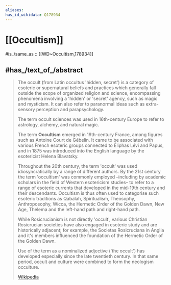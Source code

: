 ```yaml
---
aliases:
has_id_wikidata: Q178934
---
```


# [[Occultism]] 

#is_/same_as :: [[WD~Occultism,178934]] 

## #has_/text_of_/abstract 

> The occult (from Latin  occultus 'hidden, secret') 
> is a category of esoteric or supernatural beliefs and practices 
> which generally fall outside the scope of organized religion and science, 
> encompassing phenomena involving a 'hidden' or 'secret' agency, such as magic and mysticism. 
> It can also refer to paranormal ideas such as extra-sensory perception and parapsychology.
>
> The term occult sciences was used in 16th-century Europe 
> to refer to astrology, alchemy, and natural magic. 
> 
> The term **Occultism** emerged in 19th-century France, 
> among figures such as Antoine Court de Gébelin. 
> It came to be associated with various French esoteric groups 
> connected to Éliphas Lévi and Papus, 
> and in 1875 was introduced into the English language by the esotericist Helena Blavatsky.
>
> Throughout the 20th century, the term 'occult' was used idiosyncratically by a range of different authors. By the 21st century the term 'occultism' was commonly employed –including by academic scholars in the field of Western esotericism studies– to refer to a range of esoteric currents that developed in the mid-19th century and their descendants. Occultism is thus often used to categorise such esoteric traditions as Qabalah, Spiritualism, Theosophy, Anthroposophy, Wicca, the Hermetic Order of the Golden Dawn, New Age, Thelema and the left-hand path and right-hand path.
>
> While Rosicrucianism is not directly 'occult', various Christian Rosicrucian societies have also engaged in esoteric study and are historically adjacent; for example, the Societas Rosicruciana in Anglia and it's members influenced the foundation of the Hermetic Order of the Golden Dawn.
>
> Use of the term as a nominalized adjective ('the occult') has developed especially since the late twentieth century. In that same period, occult and culture were combined to form the neologism occulture.
>
> [Wikipedia](https://en.wikipedia.org/wiki/Occult) 

